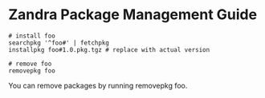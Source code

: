 # Zandra Package Management Guide

```
# install foo
searchpkg '^foo#' | fetchpkg
installpkg foo#1.0.pkg.tgz # replace with actual version

# remove foo
removepkg foo
```

You can remove packages by running removepkg foo.

